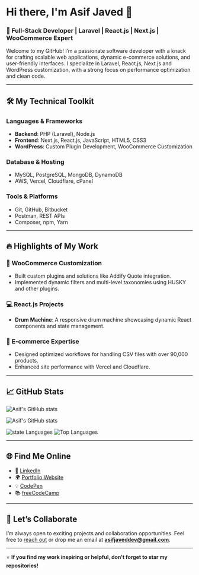 # Hi there, I'm Asif Javed 👋  
### 🚀 Full-Stack Developer | Laravel | React.js | Next.js | WooCommerce Expert  

Welcome to my GitHub! I’m a passionate software developer with a knack for crafting scalable web applications, dynamic e-commerce solutions, and user-friendly interfaces. I specialize in Laravel, React.js, Next.js and WordPress customization, with a strong focus on performance optimization and clean code.  

---

## 🛠️ My Technical Toolkit  

### **Languages & Frameworks**  
- **Backend**: PHP (Laravel), Node.js  
- **Frontend**: Next.js, React.js, JavaScript, HTML5, CSS3  
- **WordPress**: Custom Plugin Development, WooCommerce Customization  

### **Database & Hosting**  
- MySQL, PostgreSQL, MongoDB, DynamoDB
- AWS, Vercel, Cloudflare, cPanel  

### **Tools & Platforms**  
- Git, GitHub, Bitbucket  
- Postman, REST APIs  
- Composer, npm, Yarn  

---

## 🔥 Highlights of My Work  

### 🚀 **WooCommerce Customization**  
- Built custom plugins and solutions like Addify Quote integration.  
- Implemented dynamic filters and multi-level taxonomies using HUSKY and other plugins.  

### 💻 **React.js Projects**  
- **Drum Machine**: A responsive drum machine showcasing dynamic React components and state management.  

### 🛒 **E-commerce Expertise**  
- Designed optimized workflows for handling CSV files with over 90,000 products.  
- Enhanced site performance with Vercel and Cloudflare.  

---

## 📈 GitHub Stats  

![Asif's GitHub stats](https://github-readme-streak-stats.herokuapp.com/?user=asifjaved-dev&theme=radical&background=45%2C000000%2C290000&border=EB5454&ring=B72C2C&stroke=EB9797&fire=D5EB00)

![Asif's GitHub stats](https://github-readme-stats-git-master-asad-cos-projects.vercel.app/api?username=asifjaved-dev&include_all_commits=true&theme=algolia&show=reviews,discussions_started,discussions_answered,prs_merged,prs_merged_percentage)

![state Languages](https://github-readme-stats-nine-sand-37.vercel.app/api/top-langs/?username=asifjaved-dev&theme=gotham&hide_border=false&no-bg=false&no-frame=true&hide=html,css&langs_count=20) 
![Top Languages](https://github-profile-trophy.vercel.app/?username=asifjaved-dev&theme=radical&row=6&column=4&margin-h=15&margin-w=5&no-bg=false) 



---

## 🌐 Find Me Online  

- 💼 [LinkedIn](https://www.linkedin.com/in/asifjaved-dev)  
- 🌍 [Portfolio Website](https://asifjaved.dev)  
- 💡 [CodePen](https://codepen.io/asifjaved-dev)  
- 📚 [freeCodeCamp](https://www.freecodecamp.org/asifjaved)  

---

## 🤝 Let’s Collaborate  

I’m always open to exciting projects and collaboration opportunities. Feel free to [reach out](https://asifjaved.dev/) or drop me an email at **asifjaveddev@gmail.com**.

---

⭐ **If you find my work inspiring or helpful, don’t forget to star my repositories!**  
